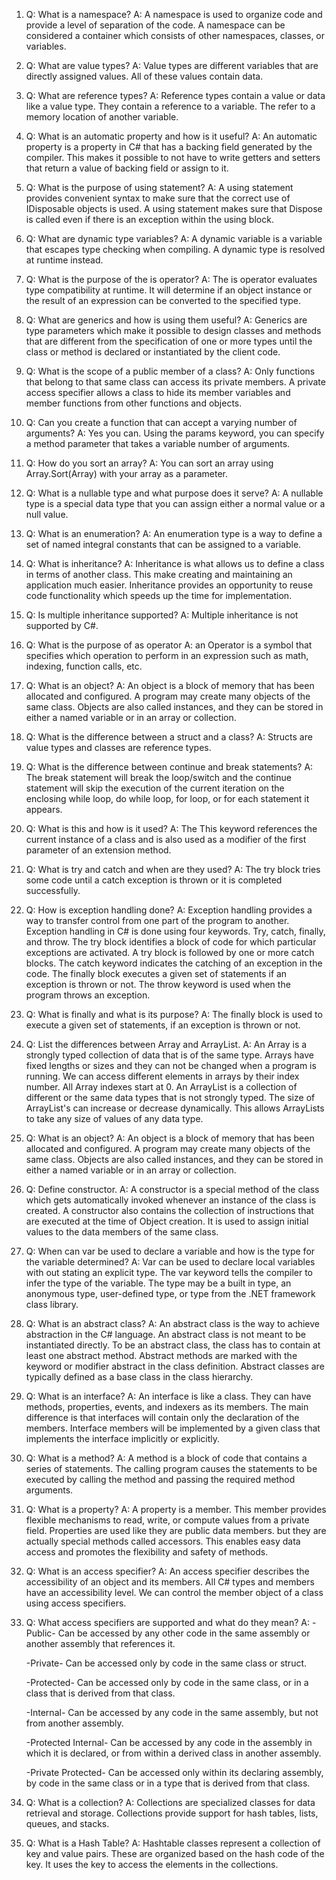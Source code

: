 1. Q: What is a namespace?
   A: A namespace is used to organize code and provide a level of separation of the code. A namespace can be considered a container which consists of other namespaces, classes, or variables.

2. Q: What are value types?
   A: Value types are different variables that are directly assigned values. All of these values contain data.

3. Q: What are reference types?
   A: Reference types contain a value or data like a value type. They contain a reference to a variable. The refer to a memory location of another variable.

4. Q: What is an automatic property and how is it useful?
   A: An automatic property is a property in C# that has a backing field generated by the compiler. This makes it possible to not have to write getters and setters that return a value of backing field or assign to it.

5. Q: What is the purpose of using statement?
   A: A using statement provides convenient syntax to make sure that the correct use of IDisposable objects is used. A using statement makes sure that Dispose is called even if there is an exception within the using block.

6. Q: What are dynamic type variables?
   A: A dynamic variable is a variable that escapes type checking when compiling. A dynamic type is resolved at runtime instead.

7. Q: What is the purpose of the is operator?
   A: The is operator evaluates type compatibility at runtime. It will determine if an object instance or the result of an expression can be converted to the specified type.

8. Q: What are generics and how is using them useful?
   A: Generics are type parameters which make it possible to design classes and methods that are different from the specification of one or more types until the class or method is declared or instantiated by the client code.

9. Q: What is the scope of a public member of a class?
   A: Only functions that belong to that same class can access its private members. A private access specifier allows a class to hide its member variables and member functions from other functions and objects.

10. Q: Can you create a function that can accept a varying number of arguments?
    A: Yes you can. Using the params keyword, you can specify a method parameter that takes a variable number of arguments.

11. Q: How do you sort an array?
    A: You can sort an array using Array.Sort(Array) with your array as a parameter.

12. Q: What is a nullable type and what purpose does it serve?
    A: A nullable type is a special data type that you can assign either a normal value or a null value.

13. Q: What is an enumeration?
    A: An enumeration type is a way to define a set of named integral constants that can be assigned to a variable.

14. Q: What is inheritance?
    A: Inheritance is what allows us to define a class in terms of another class. This make creating and maintaining an application much easier. Inheritance provides an opportunity to reuse code functionality which speeds up the time for implementation.

15. Q: Is multiple inheritance supported?
    A: Multiple inheritance is not supported by C#.

16. Q: What is the purpose of as operator
    A: an Operator is a symbol that specifies which operation to perform in an expression such as math, indexing, function calls, etc.

17. Q: What is an object?
    A: An object is a block of memory that has been allocated and configured. A program may create many objects of the same class. Objects are also called instances, and they can be stored in either a named variable or in an array or collection.

18. Q: What is the difference between a struct and a class?
    A: Structs are value types and classes are reference types.

19. Q: What is the difference between continue and break statements?
    A: The break statement will break the loop/switch and the continue statement will skip the execution of the current iteration on the enclosing while loop, do while loop, for loop, or for each statement it appears.

20. Q: What is this and how is it used?
    A: The This keyword references the current instance of a class and is also used as a modifier of the first parameter of an extension method.

21. Q: What is try and catch and when are they used?
    A: The try block tries some code until a catch exception is thrown or it is completed successfully.

22. Q: How is exception handling done?
    A: Exception handling provides a way to transfer control from one part of the program to another. Exception handling in C# is done using four keywords. Try, catch, finally, and throw. The try block identifies a block of code for which particular exceptions are activated. A try block is followed by one or more catch blocks. The catch keyword indicates the catching of an exception in the code. The finally block executes a given set of statements if an exception is thrown or not. The throw keyword is used when the program throws an exception.

23. Q: What is finally and what is its purpose?
    A: The finally block is used to execute a given set of statements, if an exception is thrown or not.

24. Q: List the differences between Array and ArrayList.
    A: An Array is a strongly typed collection of data that is of the same type. Arrays have fixed lengths or sizes and they can not be changed when a program is running. We can access different elements in arrays by their index number. All Array indexes start at 0.
    An ArrayList is a collection of different or the same data types that is not strongly typed. The size of ArrayList's can increase or decrease dynamically. This allows ArrayLists to take any size of values of any data type.

25. Q: What is an object?
    A: An object is a block of memory that has been allocated and configured. A program may create many objects of the same class. Objects are also called instances, and they can be stored in either a named variable or in an array or collection.

26. Q: Define constructor.
    A: A constructor is a special method of the class which gets automatically invoked whenever an instance of the class is created. A constructor also contains the collection of instructions that are executed at the time of Object creation. It is used to assign initial values to the data members of the same class.

27. Q: When can var be used to declare a variable and how is the type for the variable determined?
    A: Var can be used to declare local variables with out stating an explicit type. The var keyword tells the compiler to infer the type of the variable. The type may be a built in type, an anonymous type, user-defined type, or type from the .NET framework class library.

28. Q: What is an abstract class?
    A: An abstract class is the way to achieve abstraction in the C# language. An abstract class is not meant to be instantiated directly. To be an abstract class, the class has to contain at least one abstract method. Abstract methods are marked with the keyword or modifier abstract in the class definition. Abstract classes are typically defined as a base class in the class hierarchy.

29. Q: What is an interface?
    A: An interface is like a class. They can have methods, properties, events, and indexers as its members. The main difference is that interfaces will contain only the declaration of the members. Interface members will be implemented by a given class that implements the interface implicitly or explicitly.

30. Q: What is a method?
    A:  A method is a block of code that contains a series of statements. The calling program causes the statements to be executed by calling the method and passing the required method arguments.

31. Q: What is a property?
    A: A property is a member. This member provides flexible mechanisms to read, write, or compute values from a private field. Properties are used like they are public data members. but they are actually special methods called accessors. This enables easy data access and promotes the flexibility and safety of methods.

32. Q: What is an access specifier?
    A: An access specifier describes the accessibility of an object and its members. All C# types and members have an accessibility level. We can control the member object of a class using access specifiers.

33. Q: What access specifiers are supported and what do they mean?
    A: -Public-
    Can be accessed by any other code in the same assembly or another assembly that references it.

    -Private-
    Can be accessed only by code in the same class or struct.

    -Protected-
    Can be accessed only by code in the same class, or in a class that is derived from that class.

    -Internal-
    Can be accessed by any code in the same assembly, but not from another assembly.

    -Protected Internal-
    Can be accessed by any code in the assembly in which it is declared, or from within a derived class in another assembly.

    -Private Protected-
    Can be accessed only within its declaring assembly, by code in the same class or in a type that is derived from that class.



34. Q: What is a collection?
    A: Collections are specialized classes for data retrieval and storage. Collections provide support for hash tables, lists, queues, and stacks.

35. Q: What is a Hash Table?
    A: Hashtable classes represent a collection of key and value pairs. These are organized based on the hash code of the key. It uses the key to access the elements in the collections. 
